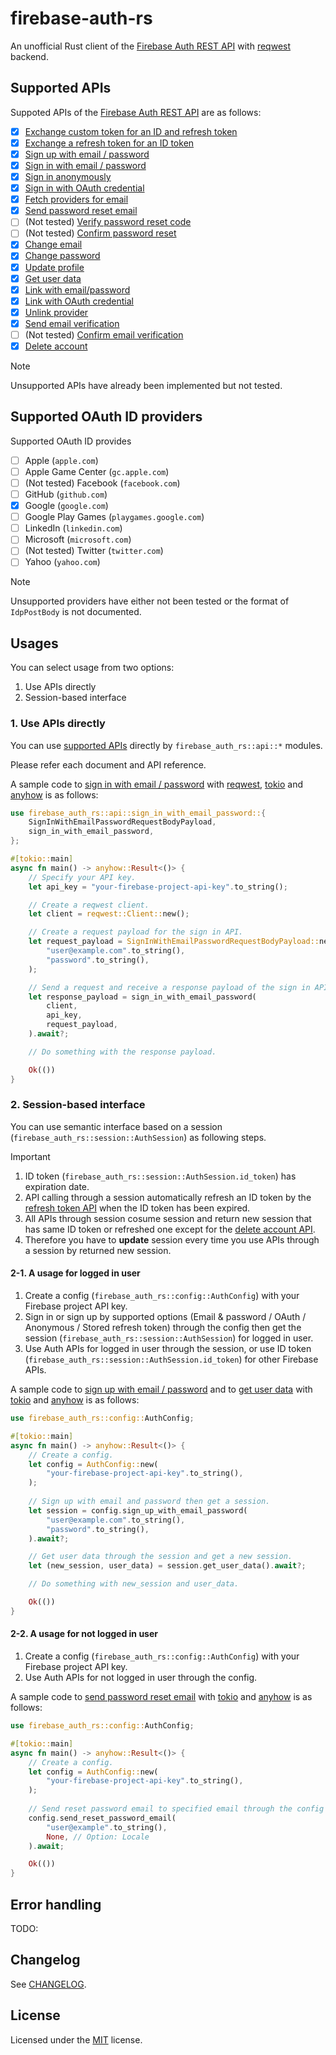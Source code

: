 # firebase-auth-rs

An unofficial Rust client of the [Firebase Auth REST API](https://firebase.google.com/docs/reference/rest/auth) with [reqwest](https://github.com/seanmonstar/reqwest) backend.

## Supported APIs

Suppoted APIs of the [Firebase Auth REST API](https://firebase.google.com/docs/reference/rest/auth) are as follows:

- [x] [Exchange custom token for an ID and refresh token](https://firebase.google.com/docs/reference/rest/auth#section-verify-custom-token)
- [x] [Exchange a refresh token for an ID token](https://firebase.google.com/docs/reference/rest/auth#section-refresh-token)
- [x] [Sign up with email / password](https://firebase.google.com/docs/reference/rest/auth#section-create-email-password)
- [x] [Sign in with email / password](https://firebase.google.com/docs/reference/rest/auth#section-sign-in-email-password)
- [x] [Sign in anonymously](https://firebase.google.com/docs/reference/rest/auth#section-sign-in-anonymously)
- [x] [Sign in with OAuth credential](https://firebase.google.com/docs/reference/rest/auth#section-sign-in-with-oauth-credential)
- [x] [Fetch providers for email](https://firebase.google.com/docs/reference/rest/auth#section-fetch-providers-for-email)
- [x] [Send password reset email](https://firebase.google.com/docs/reference/rest/auth#section-send-password-reset-email)
- [ ] (Not tested) [Verify password reset code](https://firebase.google.com/docs/reference/rest/auth#section-verify-password-reset-code)
- [ ] (Not tested) [Confirm password reset](https://firebase.google.com/docs/reference/rest/auth#section-confirm-reset-password)
- [x] [Change email](https://firebase.google.com/docs/reference/rest/auth#section-change-email)
- [x] [Change password](https://firebase.google.com/docs/reference/rest/auth#section-change-password)
- [x] [Update profile](https://firebase.google.com/docs/reference/rest/auth#section-update-profile)
- [x] [Get user data](https://firebase.google.com/docs/reference/rest/auth#section-get-account-info)
- [x] [Link with email/password](https://firebase.google.com/docs/reference/rest/auth#section-link-with-email-password)
- [x] [Link with OAuth credential](https://firebase.google.com/docs/reference/rest/auth#section-link-with-oauth-credential)
- [x] [Unlink provider](https://firebase.google.com/docs/reference/rest/auth#section-unlink-provider)
- [x] [Send email verification](https://firebase.google.com/docs/reference/rest/auth#section-send-email-verification)
- [ ] (Not tested) [Confirm email verification](https://firebase.google.com/docs/reference/rest/auth#section-confirm-email-verification)
- [x] [Delete account](https://firebase.google.com/docs/reference/rest/auth#section-delete-account)

> [!NOTE]
> Unsupported APIs have already been implemented but not tested.

## Supported OAuth ID providers

Supported OAuth ID provides 

- [ ] Apple (`apple.com`)
- [ ] Apple Game Center (`gc.apple.com`)
- [ ] (Not tested) Facebook (`facebook.com`)
- [ ] GitHub (`github.com`)
- [x] Google (`google.com`)
- [ ] Google Play Games (`playgames.google.com`)
- [ ] LinkedIn (`linkedin.com`)
- [ ] Microsoft (`microsoft.com`)
- [ ] (Not tested) Twitter (`twitter.com`)
- [ ] Yahoo (`yahoo.com`)

> [!NOTE]
> Unsupported providers have either not been tested or the format of `IdpPostBody` is not documented.

## Usages

You can select usage from two options:

1. Use APIs directly
2. Session-based interface

### 1. Use APIs directly

You can use [supported APIs](#supported-apis) directly by `firebase_auth_rs::api::*` modules.

Please refer each document and API reference.

A sample code to [sign in with email / password](https://firebase.google.com/docs/reference/rest/auth#section-sign-in-email-password) with [reqwest](https://github.com/seanmonstar/reqwest), [tokio](https://github.com/tokio-rs/tokio) and [anyhow](https://github.com/dtolnay/anyhow) is as follows:

```rust
use firebase_auth_rs::api::sign_in_with_email_password::{
    SignInWithEmailPasswordRequestBodyPayload,
    sign_in_with_email_password,
};

#[tokio::main]
async fn main() -> anyhow::Result<()> {
    // Specify your API key.
    let api_key = "your-firebase-project-api-key".to_string();

    // Create a reqwest client.
    let client = reqwest::Client::new();

    // Create a request payload for the sign in API.
    let request_payload = SignInWithEmailPasswordRequestBodyPayload::new(
        "user@example.com".to_string(),
        "password".to_string(),
    );

    // Send a request and receive a response payload of the sign in API.
    let response_payload = sign_in_with_email_password(
        client,
        api_key,
        request_payload,
    ).await?;

    // Do something with the response payload.

    Ok(())
}
```

### 2. Session-based interface

You can use semantic interface based on a session (`firebase_auth_rs::session::AuthSession`) as following steps.

> [!IMPORTANT]
> 1. ID token (`firebase_auth_rs::session::AuthSession.id_token`) has expiration date.
> 2. API calling through a session automatically refresh an ID token by the [refresh token API](https://firebase.google.com/docs/reference/rest/auth#section-refresh-token) when the ID token has been expired.
> 3. All APIs through session cosume session and return new session that has same ID token or refreshed one except for the [delete account API](https://firebase.google.com/docs/reference/rest/auth#section-delete-account).
> 4. Therefore you have to **update** session every time you use APIs through a session by returned new session.

#### 2-1. A usage for logged in user

1. Create a config (`firebase_auth_rs::config::AuthConfig`) with your Firebase project API key.
2. Sign in or sign up by supported options (Email & password / OAuth / Anonymous / Stored refresh token) through the config then get the session (`firebase_auth_rs::session::AuthSession`) for logged in user.
3. Use Auth APIs for logged in user through the session, or use ID token (`firebase_auth_rs::session::AuthSession.id_token`) for other Firebase APIs.

A sample code to [sign up with email / password](https://firebase.google.com/docs/reference/rest/auth#section-create-email-password) and to [get user data](https://firebase.google.com/docs/reference/rest/auth#section-get-account-info) with [tokio](https://github.com/tokio-rs/tokio) and [anyhow](https://github.com/dtolnay/anyhow) is as follows:

```rust
use firebase_auth_rs::config::AuthConfig;

#[tokio::main]
async fn main() -> anyhow::Result<()> {
    // Create a config.
    let config = AuthConfig::new(
        "your-firebase-project-api-key".to_string(),
    );
    
    // Sign up with email and password then get a session.
    let session = config.sign_up_with_email_password(
        "user@example.com".to_string(),
        "password".to_string(),
    ).await?;

    // Get user data through the session and get a new session.
    let (new_session, user_data) = session.get_user_data().await?;

    // Do something with new_session and user_data.

    Ok(())
}
```

#### 2-2. A usage for not logged in user

1. Create a config (`firebase_auth_rs::config::AuthConfig`) with your Firebase project API key.
2. Use Auth APIs for not logged in user through the config.

A sample code to [send password reset email](https://firebase.google.com/docs/reference/rest/auth#section-send-password-reset-email) with [tokio](https://github.com/tokio-rs/tokio) and [anyhow](https://github.com/dtolnay/anyhow) is as follows:

```rust
use firebase_auth_rs::config::AuthConfig;

#[tokio::main]
async fn main() -> anyhow::Result<()> {
    // Create a config.
    let config = AuthConfig::new(
        "your-firebase-project-api-key".to_string(),
    );
    
    // Send reset password email to specified email through the config if it has been registered.
    config.send_reset_password_email(
        "user@example".to_string(),
        None, // Option: Locale
    ).await;

    Ok(())
}
```

## Error handling

TODO:

## Changelog

See [CHANGELOG](./CHANGELOG.md).

## License

Licensed under the [MIT](./LICENSE) license.
